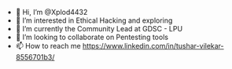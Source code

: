 - 👋 Hi, I’m @Xplod4432
- 👀 I’m interested in Ethical Hacking and exploring
- 🌱 I’m currently the Community Lead at GDSC - LPU
- 💞️ I’m looking to collaborate on Pentesting tools
- 📫 How to reach me https://www.linkedin.com/in/tushar-vilekar-8556701b3/

<!---
Xplod4432/Xplod4432 is a ✨ special ✨ repository because its `README.md` (this file) appears on your GitHub profile.
You can click the Preview link to take a look at your changes.
--->
